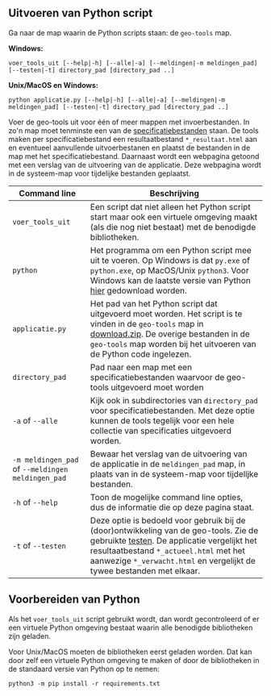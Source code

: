 ## Uitvoeren van Python script

Ga naar de map waarin de Python scripts staan: de `geo-tools` map.

**Windows:**
```
voer_tools_uit [--help|-h] [--alle|-a] [--meldingen|-m meldingen_pad] [--testen|-t] directory_pad [directory_pad ..]
```

**Unix/MacOS en Windows:**
```
python applicatie.py [--help|-h] [--alle|-a] [--meldingen|-m meldingen_pad] [--testen|-t] directory_pad [directory_pad ..]
```

Voer de geo-tools uit voor één of meer mappen met invoerbestanden. In zo'n map moet tenminste een van de [specificatiebestanden](Invoerspecificatie) staan. De tools maken per specificatiebestand een resultaatbestand `*_resultaat.html` aan en eventueel aanvullende uitvoerbestanen en plaatst de bestanden in de map met het specificatiebestand. Daarnaast wordt een webpagina getoond met een verslag van de uitvoering van de applicatie. Deze webpagina wordt in de systeem-map voor tijdelijke bestanden geplaatst.

| Command line | Beschrijving |
| ----- | ----- |
| `voer_tools_uit` | Een script dat niet alleen het Python script start maar ook een virtuele omgeving maakt (als die nog niet bestaat) met de benodigde bibliotheken. |
| `python` | Het programma om een Python script mee uit te voeren. Op Windows is dat `py.exe` of `python.exe`, op MacOS/Unix `python3`. Voor Windows kan de laatste versie van Python [hier](https://www.python.org/downloads/) gedownload worden. |
| `applicatie.py` | Het pad van het Python script dat uitgevoerd moet worden. Het script is te vinden in de `geo-tools` map in [download.zip](../blob/master/download.zip). De overige bestanden in de `geo-tools` map worden bij het uitvoeren van de Python code ingelezen. |
| `directory_pad` | Pad naar een map met een specificatiebestanden waarvoor de geo-tools uitgevoerd moet worden |
| `-a` of `--alle` | Kijk ook in subdirectories van `directory_pad` voor specificatiebestanden. Met deze optie kunnen de tools tegelijk voor een hele collectie van specificaties uitgevoerd worden. |
| `-m meldingen_pad` of `--meldingen meldingen_pad` | Bewaar het verslag van de uitvoering van de applicatie in de `meldingen_pad` map, in plaats van in de systeem-map voor tijdelijke bestanden. |
| `-h` of `--help` | Toon de mogelijke command line opties, dus de informatie die op deze pagina staat. |
| `-t` of `--testen` | Deze optie is bedoeld voor gebruik bij de (door)ontwikkeling van de geo-tools. Zie de gebruikte [testen](../blob/master/broncode/tests/). De applicatie vergelijkt het resultaatbestand `*_actueel.html` met het aanwezige `*_verwacht.html`   en vergelijkt de tywee bestanden met elkaar. |

## Voorbereiden van Python

Als het `voer_tools_uit` script gebruikt wordt, dan wordt gecontroleerd of er een virtuele Python omgeving bestaat waarin alle benodigde bibliotheken zijn geladen.

Voor Unix/MacOS moeten de bibliotheken eerst geladen worden. Dat kan door zelf een virtuele Python omgeving te maken of door de bibliotheken in de standaard versie van Python op te nemen:
```
python3 -m pip install -r requirements.txt
```
